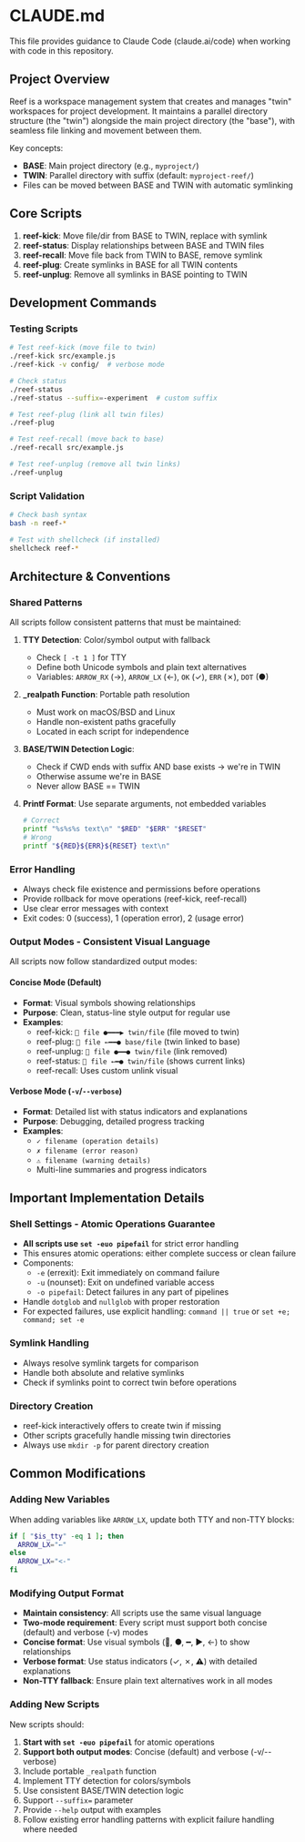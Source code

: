# CLAUDE.md

This file provides guidance to Claude Code (claude.ai/code) when working with code in this repository.

## Project Overview

Reef is a workspace management system that creates and manages "twin" workspaces for project development. It maintains a parallel directory structure (the "twin") alongside the main project directory (the "base"), with seamless file linking and movement between them.

Key concepts:
- **BASE**: Main project directory (e.g., `myproject/`)
- **TWIN**: Parallel directory with suffix (default: `myproject-reef/`)
- Files can be moved between BASE and TWIN with automatic symlinking

## Core Scripts

1. **reef-kick**: Move file/dir from BASE to TWIN, replace with symlink
2. **reef-status**: Display relationships between BASE and TWIN files
3. **reef-recall**: Move file back from TWIN to BASE, remove symlink
4. **reef-plug**: Create symlinks in BASE for all TWIN contents
5. **reef-unplug**: Remove all symlinks in BASE pointing to TWIN

## Development Commands

### Testing Scripts
```bash
# Test reef-kick (move file to twin)
./reef-kick src/example.js
./reef-kick -v config/  # verbose mode

# Check status
./reef-status
./reef-status --suffix=-experiment  # custom suffix

# Test reef-plug (link all twin files)
./reef-plug

# Test reef-recall (move back to base)
./reef-recall src/example.js

# Test reef-unplug (remove all twin links)
./reef-unplug
```

### Script Validation
```bash
# Check bash syntax
bash -n reef-*

# Test with shellcheck (if installed)
shellcheck reef-*
```

## Architecture & Conventions

### Shared Patterns
All scripts follow consistent patterns that must be maintained:

1. **TTY Detection**: Color/symbol output with fallback
   - Check `[ -t 1 ]` for TTY
   - Define both Unicode symbols and plain text alternatives
   - Variables: `ARROW_RX` (→), `ARROW_LX` (←), `OK` (✓), `ERR` (✗), `DOT` (●)

2. **_realpath Function**: Portable path resolution
   - Must work on macOS/BSD and Linux
   - Handle non-existent paths gracefully
   - Located in each script for independence

3. **BASE/TWIN Detection Logic**: 
   - Check if CWD ends with suffix AND base exists → we're in TWIN
   - Otherwise assume we're in BASE
   - Never allow BASE == TWIN

4. **Printf Format**: Use separate arguments, not embedded variables
   ```bash
   # Correct
   printf "%s%s%s text\n" "$RED" "$ERR" "$RESET"
   # Wrong
   printf "${RED}${ERR}${RESET} text\n"
   ```

### Error Handling
- Always check file existence and permissions before operations
- Provide rollback for move operations (reef-kick, reef-recall)
- Use clear error messages with context
- Exit codes: 0 (success), 1 (operation error), 2 (usage error)

### Output Modes - Consistent Visual Language
All scripts now follow standardized output modes:

#### Concise Mode (Default)
- **Format**: Visual symbols showing relationships
- **Purpose**: Clean, status-line style output for regular use
- **Examples**:
  - reef-kick: `🔗 file ●━━━▶ twin/file` (file moved to twin)
  - reef-plug: `🔗 file ←━━● base/file` (twin linked to base)  
  - reef-unplug: `🔗 file ●━━● twin/file` (link removed)
  - reef-status: `🔗 file ←━● twin/file` (shows current links)
  - reef-recall: Uses custom unlink visual

#### Verbose Mode (`-v`/`--verbose`)
- **Format**: Detailed list with status indicators and explanations
- **Purpose**: Debugging, detailed progress tracking
- **Examples**:
  - `✓ filename (operation details)`
  - `✗ filename (error reason)`
  - `⚠️ filename (warning details)`
  - Multi-line summaries and progress indicators

## Important Implementation Details

### Shell Settings - Atomic Operations Guarantee
- **All scripts use `set -euo pipefail`** for strict error handling
- This ensures atomic operations: either complete success or clean failure  
- Components:
  - `-e` (errexit): Exit immediately on command failure
  - `-u` (nounset): Exit on undefined variable access
  - `-o pipefail`: Detect failures in any part of pipelines
- Handle `dotglob` and `nullglob` with proper restoration
- For expected failures, use explicit handling: `command || true` or `set +e; command; set -e`

### Symlink Handling
- Always resolve symlink targets for comparison
- Handle both absolute and relative symlinks
- Check if symlinks point to correct twin before operations

### Directory Creation
- reef-kick interactively offers to create twin if missing
- Other scripts gracefully handle missing twin directories
- Always use `mkdir -p` for parent directory creation

## Common Modifications

### Adding New Variables
When adding variables like `ARROW_LX`, update both TTY and non-TTY blocks:
```bash
if [ "$is_tty" -eq 1 ]; then
  ARROW_LX="←"
else
  ARROW_LX="<-"
fi
```

### Modifying Output Format
- **Maintain consistency**: All scripts use the same visual language
- **Two-mode requirement**: Every script must support both concise (default) and verbose (-v) modes
- **Concise format**: Use visual symbols (🔗, ●, ━, ▶, ←) to show relationships
- **Verbose format**: Use status indicators (✓, ✗, ⚠️) with detailed explanations
- **Non-TTY fallback**: Ensure plain text alternatives work in all modes

### Adding New Scripts
New scripts should:
1. **Start with `set -euo pipefail`** for atomic operations
2. **Support both output modes**: Concise (default) and verbose (-v/--verbose)
3. Include portable `_realpath` function
4. Implement TTY detection for colors/symbols
5. Use consistent BASE/TWIN detection logic
6. Support `--suffix=` parameter
7. Provide `--help` output with examples
8. Follow existing error handling patterns with explicit failure handling where needed